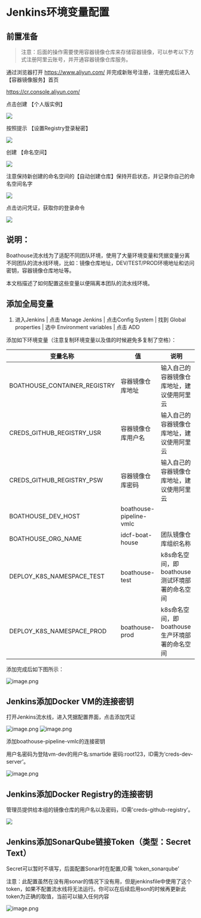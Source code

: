 # Jenkins环境变量配置

## 前置准备



> 注意：后面的操作需要使用容器镜像仓库来存储容器镜像，可以参考以下方式注册阿里云账号，并开通容器镜像仓库服务。

通过浏览器打开 https://www.aliyun.com/ 并完成新账号注册，注册完成后进入 【容器镜像服务】首页


https://cr.console.aliyun.com/

点击创建 【个人版实例】

![](images/20221028222918.png)  

按照提示 【设置Registry登录秘密】

![](images/20221028222931.png)  

创建 【命名空间】

![](images/20221028222944.png)  

注意保持新创建的命名空间的【自动创建仓库】保持开启状态，并记录你自己的命名空间名字

![](images/20221028223002.png)  

点击访问凭证，获取你的登录命令

![](images/20221028223030.png)  

## 说明：

Boathouse流水线为了适配不同团队环境，使用了大量环境变量和凭据变量分离不同团队的流水线环境，比如：镜像仓库地址，DEV/TEST/PROD环境地址和访问密钥，容器镜像仓库地址等。

本文档描述了如何配置这些变量以便隔离本团队的流水线环境。

## 添加全局变量

1. 进入Jenkins | 点击 Manage Jenkins | 点击Config System | 找到 Global properties | 选中 Environment variables | 点击 ADD

添加如下环境变量（注意复制环境变量以及值的时候避免多复制了空格）：


| 变量名称 | 值 | 说明  |
| ------------ | --------- | --------- |
| BOATHOUSE_CONTAINER_REGISTRY  | 容器镜像仓库地址 | 输入自己的容器镜像仓库地址，建议使用阿里云 |
| CREDS_GITHUB_REGISTRY_USR  | 容器镜像仓库用户名|输入自己的容器镜像仓库地址，建议使用阿里云 |
| CREDS_GITHUB_REGISTRY_PSW  | 容器镜像仓库密码| 输入自己的容器镜像仓库地址，建议使用阿里云 |
| BOATHOUSE_DEV_HOST  | boathouse-pipeline-vmlc  |
| BOATHOUSE_ORG_NAME | idcf-boat-house  | 团队镜像仓库组织名称 |
| DEPLOY_K8S_NAMESPACE_TEST | boathouse-test | k8s命名空间，即boathouse测试环境部署的命名空间 |
| DEPLOY_K8S_NAMESPACE_PROD | boathouse-prod | k8s命名空间，即boathouse生产环境部署的命名空间 |


添加完成后如下图所示：

![image.png](images/jenkins-add-envs.png)

## Jenkins添加Docker VM的连接密钥

打开Jenkins流水线，进入凭据配置界面，点击添加凭证

![image.png](images/2021-10-14_9-13-09.png)
![image.png](images/2021-10-14_10-34-30.png)

添加boathouse-pipeline-vmlc的连接密钥

用户名密码为登陆vm-dev的用户名:smartide 密码:root123，ID需为‘creds-dev-server’。

![image.png](images/teamguide-cd-02.png)

## Jenkins添加Docker Registry的连接密钥

管理员提供给本组的镜像仓库的用户名以及密码，ID需'creds-github-registry’。

![](images/20221026173216.png)  

## Jenkins添加SonarQube链接Token（类型：Secret Text）

Secret可以暂时不填写，后面配置Sonar时在配置,ID需 ‘token_sonarqube’

注意：此配置虽然在没有用sonar的情况下没有用，但是jenkinsfile中使用了这个token，如果不配置流水线将无法运行。你可以在后续启用son的时候再更新此token为正确的取值，当前可以输入任何内容

![image.png](images/sonar01.png)
